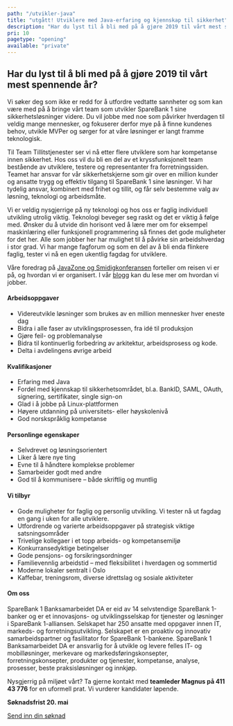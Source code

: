 ```yaml
---
path: "/utvikler-java"
title: "utgått! Utviklere med Java-erfaring og kjennskap til sikkerhet"
description: "Har du lyst til å bli med på å gjøre 2019 til vårt mest spennende år? "
pri: 10
pagetype: "opening"
available: "private"
---
```


## Har du lyst til å bli med på å gjøre 2019 til vårt mest spennende år?

Vi søker deg som ikke er redd for å utfordre vedtatte sannheter og som kan være med på å bringe vårt team som utvikler SpareBank 1 sine sikkerhetsløsninger videre. Du vil jobbe med noe som påvirker hverdagen til veldig mange mennesker, og fokuserer derfor mye på å finne kundenes behov, utvikle MVPer og sørger for at våre løsninger er langt framme teknologisk.

Til Team Tillitstjenester ser vi nå etter flere utviklere som har kompetanse innen sikkerhet. Hos oss vil du bli en del av et kryssfunksjonelt team bestående av utviklere, testere og representanter fra forretningssiden. Teamet har ansvar for vår sikkerhetskjerne som gir over en million kunder og ansatte trygg og effektiv tilgang til SpareBank 1 sine løsninger. Vi har tydelig ansvar, kombinert med frihet og tillit, og får selv bestemme valg av løsning, teknologi og arbeidsmåte.

Vi er veldig nysgjerrige på ny teknologi og hos oss er faglig individuell utvikling utrolig viktig. Teknologi beveger seg raskt og det er viktig å følge med. Ønsker du å utvide din horisont ved å lære mer om for eksempel maskinlæring eller funksjonell programmering så finnes det gode muligheter for det her. Alle som jobber her har mulighet til å påvirke sin arbeidshverdag i stor grad. Vi har mange fagforum og som en del av å bli enda flinkere faglig, tester vi nå en egen ukentlig fagdag for utviklere.

Våre foredrag på [JavaZone og Smidigkonferansen](https://vimeo.com/album/4257283) forteller om reisen vi er på, og hvordan vi er organisert. I vår [blogg](https://medium.com/sparebank1-digital) kan du lese mer om hvordan vi jobber.

#### Arbeidsoppgaver
* Videreutvikle løsninger som brukes av en million mennesker hver eneste dag
* Bidra i alle faser av utviklingsprosessen, fra idé til produksjon
* Gjøre feil- og problemanalyse
* Bidra til kontinuerlig forbedring av arkitektur, arbeidsprosess og kode.
* Delta i avdelingens øvrige arbeid

#### Kvalifikasjoner
* Erfaring med Java
* Fordel med kjennskap til sikkerhetsområdet, bl.a. BankID, SAML, OAuth, signering, sertifikater, single sign-on
* Glad i å jobbe på Linux-plattformen
* Høyere utdanning på universitets- eller høyskolenivå
* God norskspråklig kompetanse

#### Personlinge egenskaper
* Selvdrevet og løsningsorientert
* Liker å lære nye ting
* Evne til å håndtere komplekse problemer
* Samarbeider godt med andre
* God til å kommunisere – både skriftlig og muntlig

#### Vi tilbyr
* Gode muligheter for faglig og personlig utvikling. Vi tester nå ut fagdag en gang i uken for alle utviklere.
* Utfordrende og varierte arbeidsoppgaver på strategisk viktige satsningsområder
* Trivelige kollegaer i et topp arbeids- og kompetansemiljø
* Konkurransedyktige betingelser
* Gode pensjons- og forsikringsordninger
* Familievennlig arbeidstid – med fleksibilitet i hverdagen og sommertid
* Moderne lokaler sentralt i Oslo
* Kaffebar, treningsrom, diverse idrettslag og sosiale aktiviteter

#### Om oss
SpareBank 1 Banksamarbeidet DA er eid av 14 selvstendige SpareBank 1-banker og er et innovasjons- og utviklingsselskap for tjenester og løsninger i SpareBank 1-alliansen. Selskapet har 250 ansatte med oppgaver innen IT, markeds- og forretningsutvikling. Selskapet er en proaktiv og innovativ samarbeidspartner og fasilitator for SpareBank 1-bankene.
SpareBank 1 Banksamarbeidet DA er ansvarlig for å utvikle og levere felles IT- og mobilløsninger, merkevare og markedsføringskonsepter, forretningskonsepter, produkter og tjenester, kompetanse, analyse, prosesser, beste praksisløsninger og innkjøp.

Nysgjerrig på miljøet vårt? Ta gjerne kontakt med **teamleder Magnus på 411 43 776** for en uformell prat. Vi vurderer kandidater løpende.

**Søknadsfrist 20. mai**

[Send inn din søknad](https://www.webcruiter.no/WcMain/CvJobrespond1.aspx?oppdragsnr=4060441491&culture_id=NB-NO)